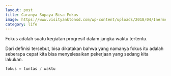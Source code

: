 ```yaml
---
layout: post
title: Caranya Supaya Bisa Fokus
image: https://www.visityanktonsd.com/wp-content/uploads/2018/04/Inermediate-archers-e1552415050231.jpg
category: life
---
```


Fokus adalah suatu kegiatan progresif dalam jangka waktu tertentu.

Dari definisi tersebut, bisa dikatakan bahwa yang namanya fokus itu adalah seberapa cepat kita bisa menyelesaikan pekerjaan yang sedang kita lakukan.

```javascript
fokus = tuntas / waktu
```


